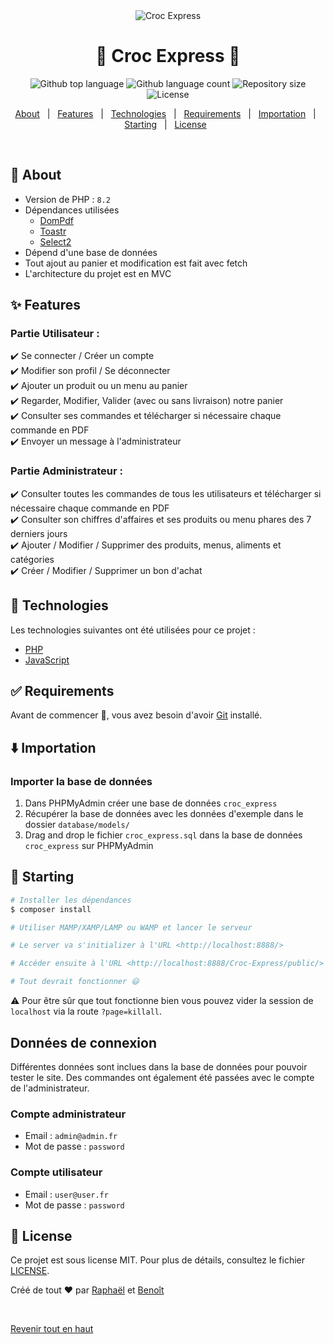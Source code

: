 <div align="center" id="top"> 
  <img src = 'https://i.ibb.co/QPFk1cq/Croc-Express.png' alt="Croc Express" />
</div>

<h1 align="center">🍕 Croc Express 🍔</h1>

<p align="center">
  <img alt="Github top language" src="https://img.shields.io/github/languages/top/Raxuis/croc-express?color=56BEB8">

  <img alt="Github language count" src="https://img.shields.io/github/languages/count/Raxuis/croc-express?color=56BEB8">

  <img alt="Repository size" src="https://img.shields.io/github/repo-size/Raxuis/croc-express?color=56BEB8">

  <img alt="License" src="https://img.shields.io/github/license/Raxuis/croc-express?color=56BEB8">
</p>
<p align="center">
  <a href="#dart-about">About</a> &#xa0; | &#xa0; 
  <a href="#sparkles-features">Features</a> &#xa0; | &#xa0;
  <a href="#rocket-technologies">Technologies</a> &#xa0; | &#xa0;
  <a href="#white_check_mark-requirements">Requirements</a> &#xa0; | &#xa0;
  <a href="#arrow_down-importation">Importation</a> &#xa0; | &#xa0;
  <a href="#checkered_flag-starting">Starting</a> &#xa0; | &#xa0;
  <a href="#memo-license">License</a> &#xa0;
</p>

<br>

## :dart: About

- Version de PHP : `8.2`
- Dépendances utilisées
  - [DomPdf](https://dompdf.github.io/)
  - [Toastr](https://codeseven.github.io/toastr/)
  - [Select2](https://select2.org/)
- Dépend d'une base de données
- Tout ajout au panier et modification est fait avec fetch
- L'architecture du projet est en MVC

## :sparkles: Features

### Partie Utilisateur :

:heavy_check_mark: Se connecter / Créer un compte\
:heavy_check_mark: Modifier son profil / Se déconnecter\
:heavy_check_mark: Ajouter un produit ou un menu au panier\
:heavy_check_mark: Regarder, Modifier, Valider (avec ou sans livraison) notre panier\
:heavy_check_mark: Consulter ses commandes et télécharger si nécessaire chaque commande en PDF\
:heavy_check_mark: Envoyer un message à l'administrateur

### Partie Administrateur :

:heavy_check_mark: Consulter toutes les commandes de tous les utilisateurs et télécharger si nécessaire chaque commande en PDF\
:heavy_check_mark: Consulter son chiffres d'affaires et ses produits ou menu phares des 7 derniers jours\
:heavy_check_mark: Ajouter / Modifier / Supprimer des produits, menus, aliments et catégories\
:heavy_check_mark: Créer / Modifier / Supprimer un bon d'achat

## :rocket: Technologies

Les technologies suivantes ont été utilisées pour ce projet :

- [PHP](https://www.php.net/)
- [JavaScript](https://developer.mozilla.org/en-US/docs/Web/JavaScript)

## :white_check_mark: Requirements

Avant de commencer :checkered_flag:, vous avez besoin d'avoir [Git](https://git-scm.com) installé.

## :arrow_down: Importation

### Importer la base de données

1. Dans PHPMyAdmin créer une base de données `croc_express`
2. Récupérer la base de données avec les données d'exemple dans le dossier `database/models/`
3. Drag and drop le fichier `croc_express.sql` dans la base de données `croc_express` sur PHPMyAdmin

## :checkered_flag: Starting

```bash
# Installer les dépendances
$ composer install

# Utiliser MAMP/XAMP/LAMP ou WAMP et lancer le serveur

# Le server va s'initializer à l'URL <http://localhost:8888/>

# Accéder ensuite à l'URL <http://localhost:8888/Croc-Express/public/>

# Tout devrait fonctionner 😃
```

⚠️ Pour être sûr que tout fonctionne bien vous pouvez vider la session de `localhost` via la route `?page=killall`.

## Données de connexion
Différentes données sont inclues dans la base de données pour pouvoir tester le site. Des commandes ont également été passées avec le compte de l'administrateur.

### Compte administrateur
- Email : `admin@admin.fr`
- Mot de passe : `password`

### Compte utilisateur
- Email : `user@user.fr`
- Mot de passe : `password`

## :memo: License

Ce projet est sous license MIT. Pour plus de détails, consultez le fichier [LICENSE](LICENSE.md).

Créé de tout ❤️ par <a href="https://github.com/Raxuis" target="_blank">Raphaël</a> et <a href="https://github.com/BenoitPrmt" target="_blank">Benoît</a>

&#xa0;

<a href="#top">Revenir tout en haut</a>
